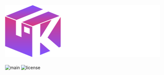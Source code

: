 ![Kopa](doc/logo2.png)
==========
![main](https://img.shields.io/github/workflow/status/kharf/kopa/main?label=main&style=for-the-badge)
![license](https://img.shields.io/github/license/kharf/kopa?style=for-the-badge)
